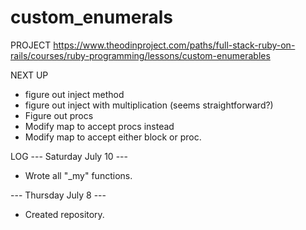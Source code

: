 # custom_enumerals

PROJECT
https://www.theodinproject.com/paths/full-stack-ruby-on-rails/courses/ruby-programming/lessons/custom-enumerables


NEXT UP
- figure out inject method
- figure out inject with multiplication (seems straightforward?)
- Figure out procs
- Modify map to accept procs instead
- Modify map to accept either block or proc.

LOG
--- Saturday July 10 ---
- Wrote all "_my" functions.

--- Thursday July 8 ---
- Created repository.